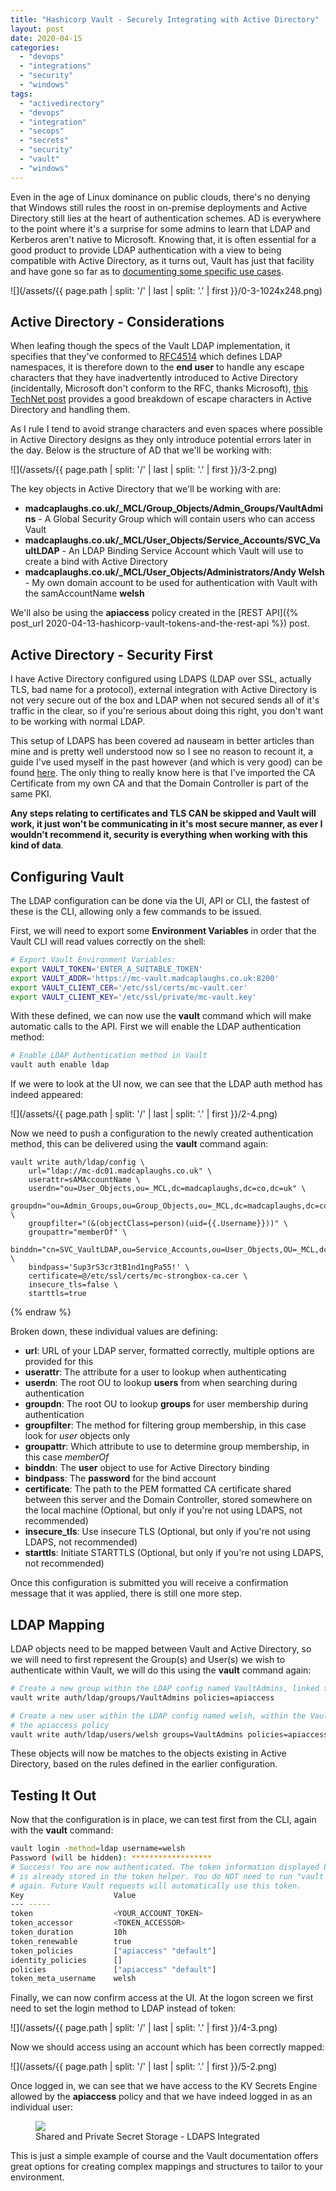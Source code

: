 ```yaml
---
title: "Hashicorp Vault - Securely Integrating with Active Directory"
layout: post
date: 2020-04-15
categories: 
  - "devops"
  - "integrations"
  - "security"
  - "windows"
tags: 
  - "activedirectory"
  - "devops"
  - "integration"
  - "secops"
  - "secrets"
  - "security"
  - "vault"
  - "windows"
---
```


Even in the age of Linux dominance on public clouds, there's no denying that Windows still rules the roost in on-premise deployments and Active Directory still lies at the heart of authentication schemes. AD is everywhere to the point where it's a surprise for some admins to learn that LDAP and Kerberos aren't native to Microsoft. Knowing that, it is often essential for a good product to provide LDAP authentication with a view to being compatible with Active Directory, as it turns out, Vault has just that facility and have gone so far as to [documenting some specific use cases](https://www.vaultproject.io/docs/auth/ldap).

![](/assets/{{ page.path | split: '/' | last | split: '.' | first }}/0-3-1024x248.png)

## Active Directory - Considerations

When leafing though the specs of the Vault LDAP implementation, it specifies that they've conformed to [RFC4514](https://tools.ietf.org/html/rfc4514) which defines LDAP namespaces, it is therefore down to the **end user** to handle any escape characters that they have inadvertently introduced to Active Directory (incidentally, Microsoft don't conform to the RFC, thanks Microsoft), [this TechNet post](https://social.technet.microsoft.com/wiki/contents/articles/5312.active-directory-characters-to-escape.aspx) provides a good breakdown of escape characters in Active Directory and handling them.

As I rule I tend to avoid strange characters and even spaces where possible in Active Directory designs as they only introduce potential errors later in the day. Below is the structure of AD that we'll be working with:

![](/assets/{{ page.path | split: '/' | last | split: '.' | first }}/3-2.png)

The key objects in Active Directory that we'll be working with are:

- **madcaplaughs.co.uk/_MCL/Group_Objects/Admin_Groups/VaultAdmins** - A Global Security Group which will contain users who can access Vault
- **madcaplaughs.co.uk/_MCL/User_Objects/Service_Accounts/SVC_VaultLDAP** - An LDAP Binding Service Account which Vault will use to create a bind with Active Directory
- **madcaplaughs.co.uk/_MCL/User_Objects/Administrators/Andy Welsh** - My own domain account to be used for authentication with Vault with the samAccountName **welsh**

We'll also be using the **apiaccess** policy created in the [REST API]({% post_url 2020-04-13-hashicorp-vault-tokens-and-the-rest-api %}) post.

## Active Directory - Security First

I have Active Directory configured using LDAPS (LDAP over SSL, actually TLS, bad name for a protocol), external integration with Active Directory is not very secure out of the box and LDAP when not secured sends all of it's traffic in the clear, so if you're serious about doing this right, you don't want to be working with normal LDAP.

This setup of LDAPS has been covered ad nauseam in better articles than mine and is pretty well understood now so I see no reason to recount it, a guide I've used myself in the past however (and which is very good) can be found [here](https://techcommunity.microsoft.com/t5/sql-server/step-by-step-guide-to-setup-ldaps-on-windows-server/ba-p/385362). The only thing to really know here is that I've imported the CA Certificate from my own CA and that the Domain Controller is part of the same PKI.

**Any steps relating to certificates and TLS CAN be skipped and Vault will work, it just won't be communicating in it's most secure manner, as ever I wouldn't recommend it, security is everything when working with this kind of data**.

## Configuring Vault

The LDAP configuration can be done via the UI, API or CLI, the fastest of these is the CLI, allowing only a few commands to be issued.

First, we will need to export some **Environment Variables** in order that the Vault CLI will read values correctly on the shell:

```bash
# Export Vault Environment Variables:
export VAULT_TOKEN='ENTER_A_SUITABLE_TOKEN'
export VAULT_ADDR='https://mc-vault.madcaplaughs.co.uk:8200'
export VAULT_CLIENT_CER='/etc/ssl/certs/mc-vault.cer'
export VAULT_CLIENT_KEY='/etc/ssl/private/mc-vault.key'
```

With these defined, we can now use the **vault** command which will make automatic calls to the API. First we will enable the LDAP authentication method:

```bash
# Enable LDAP Authentication method in Vault
vault auth enable ldap
```

If we were to look at the UI now, we can see that the LDAP auth method has indeed appeared:

![](/assets/{{ page.path | split: '/' | last | split: '.' | first }}/2-4.png)

Now we need to push a configuration to the newly created authentication method, this can be delivered using the **vault** command again:

```bash{% raw %}
vault write auth/ldap/config \
    url="ldap://mc-dc01.madcaplaughs.co.uk" \
    userattr=sAMAccountName \
    userdn="ou=User_Objects,ou=_MCL,dc=madcaplaughs,dc=co,dc=uk" \
    groupdn="ou=Admin_Groups,ou=Group_Objects,ou=_MCL,dc=madcaplaughs,dc=co,dc=uk" \
    groupfilter="(&(objectClass=person)(uid={{.Username}}))" \
    groupattr="memberOf" \
    binddn="cn=SVC_VaultLDAP,ou=Service_Accounts,ou=User_Objects,OU=_MCL,dc=madcaplaughs,dc=co,dc=uk" \
    bindpass='Sup3rS3cr3tB1nd1ngPa55!' \
    certificate=@/etc/ssl/certs/mc-strongbox-ca.cer \
    insecure_tls=false \
    starttls=true
```
{% endraw %}

Broken down, these individual values are defining:

- **url**: URL of your LDAP server, formatted correctly, multiple options are provided for this
- **userattr**: The attribute for a user to lookup when authenticating
- **userdn**: The root OU to lookup **users** from when searching during authentication
- **groupdn**: The root OU to lookup **groups** for user membership during authentication
- **groupfilter**: The method for filtering group membership, in this case look for _user_ objects only
- **groupattr**: Which attribute to use to determine group membership, in this case _memberOf_
- **binddn**: The **user** object to use for Active Directory binding
- **bindpass**: The **password** for the bind account
- **certificate**: The path to the PEM formatted CA certificate shared between this server and the Domain Controller, stored somewhere on the local machine (Optional, but only if you're not using LDAPS, not recommended)
- **insecure_tls**: Use insecure TLS (Optional, but only if you're not using LDAPS, not recommended)
- **starttls**: Initiate STARTTLS (Optional, but only if you're not using LDAPS, not recommended)

Once this configuration is submitted you will receive a confirmation message that it was applied, there is still one more step.

## LDAP Mapping

LDAP objects need to be mapped between Vault and Active Directory, so we will need to first represent the Group(s) and User(s) we wish to authenticate within Vault, we will do this using the **vault** command again:

```bash
# Create a new group within the LDAP config named VaultAdmins, linked to the apiaccess policy
vault write auth/ldap/groups/VaultAdmins policies=apiaccess

# Create a new user within the LDAP config named welsh, within the VaultAdmins group, linked to
# the apiaccess policy
vault write auth/ldap/users/welsh groups=VaultAdmins policies=apiaccess
```

These objects will now be matches to the objects existing in Active Directory, based on the rules defined in the earlier configuration.

## Testing It Out

Now that the configuration is in place, we can test first from the CLI, again with the **vault** command:

```bash
vault login -method=ldap username=welsh
Password (will be hidden): ******************
# Success! You are now authenticated. The token information displayed below
# is already stored in the token helper. You do NOT need to run "vault login"
# again. Future Vault requests will automatically use this token.
Key                    Value
--- -----
token                  <YOUR_ACCOUNT_TOKEN>
token_accessor         <TOKEN_ACCESSOR>
token_duration         10h
token_renewable        true
token_policies         ["apiaccess" "default"]
identity_policies      []
policies               ["apiaccess" "default"]
token_meta_username    welsh
```

Finally, we can now confirm access at the UI. At the logon screen we first need to set the login method to LDAP instead of token:

![](/assets/{{ page.path | split: '/' | last | split: '.' | first }}/4-3.png)

Now we should access using an account which has been correctly mapped:

![](/assets/{{ page.path | split: '/' | last | split: '.' | first }}/5-2.png)

Once logged in, we can see that we have access to the KV Secrets Engine allowed by the **apiaccess** policy and that we have indeed logged in as an individual user:

<figure>
  <img src="/assets/{{ page.path | split: '/' | last | split: '.' | first }}/6-4-1024x277.png">
  <figcaption>Shared and Private Secret Storage - LDAPS Integrated</figcaption>
</figure>

This is just a simple example of course and the Vault documentation offers great options for creating complex mappings and structures to tailor to your environment.
